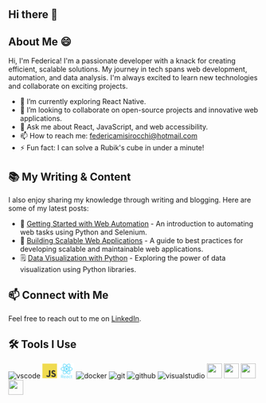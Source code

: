 ## Hi there 👋

## About Me 😄

Hi, I'm Federica! I'm a passionate developer with a knack for creating efficient, scalable solutions. My journey in tech spans web development, automation, and data analysis. I'm always excited to learn new technologies and collaborate on exciting projects.

- 🌱 I’m currently exploring React Native.
- 🤝 I’m looking to collaborate on open-source projects and innovative web applications.
- 💬 Ask me about React, JavaScript, and web accessibility.
- 📫 How to reach me: <federicamisirocchi@hotmail.com>
- ⚡ Fun fact: I can solve a Rubik's cube in under a minute!

## 📚 My Writing & Content

I also enjoy sharing my knowledge through writing and blogging. Here are some of my latest posts:

- 📝 [Getting Started with Web Automation](https://medium.com/@silentBob/getting-started-with-web-automation) - An introduction to automating web tasks using Python and Selenium.
- 📖 [Building Scalable Web Applications](https://medium.com/@silentBob/building-scalable-web-applications) - A guide to best practices for developing scalable and maintainable web applications.
- 🗒️ [Data Visualization with Python](https://medium.com/@silentBob/data-visualization-with-python) - Exploring the power of data visualization using Python libraries.

## 📫 Connect with Me

Feel free to reach out to me on [LinkedIn](https://www.linkedin.com/in/federica-misirocchi-6647b9129/).
<!-- or check out my [personal website](https://silentbob.dev). -->

## 🛠️ Tools I Use

<p align="left">
<img src="https://cdn.jsdelivr.net/gh/devicons/devicon/icons/vscode/vscode-original.svg" alt="vscode" width="30" height="30"/>
<img src="https://raw.githubusercontent.com/devicons/devicon/master/icons/javascript/javascript-original.svg" alt="javascript" width="30" height="30" />
<img src="https://raw.githubusercontent.com/devicons/devicon/master/icons/react/react-original-wordmark.svg" alt="react" width="30" height="30" />
<!-- <img src="https://cdn.jsdelivr.net/gh/devicons/devicon/icons/python/python-original.svg" alt="python" width="30" height="30"/> -->
<img src="https://cdn.jsdelivr.net/gh/devicons/devicon/icons/docker/docker-original.svg" alt="docker" width="30" height="30"/> <img src="https://cdn.jsdelivr.net/gh/devicons/devicon/icons/git/git-original.svg" alt="git" width="30" height="30"/>
<img src="https://cdn.jsdelivr.net/gh/devicons/devicon/icons/github/github-original-wordmark.svg" alt="github" width="30" height="30"/>
<!-- <img src="https://cdn.jsdelivr.net/gh/devicons/devicon/icons/linux/linux-original.svg" alt="linux" width="30" height="30"/> -->
<!-- <img src="https://cdn.jsdelivr.net/gh/devicons/devicon/icons/mysql/mysql-original-wordmark.svg" alt="mysql" width="30" height="30"/> -->
<img src="https://cdn.jsdelivr.net/gh/devicons/devicon/icons/visualstudio/visualstudio-plain.svg" alt="visualstudio" width="30" height="30"/>
<img src="https://cdn.jsdelivr.net/gh/devicons/devicon@latest/icons/html5/html5-original-wordmark.svg" width="30" height="30/>

<img src="https://cdn.jsdelivr.net/gh/devicons/devicon@latest/icons/css3/css3-plain.svg"  
width="30" height="30"/>
<img src="https://cdn.jsdelivr.net/gh/devicons/devicon@latest/icons/figma/figma-original.svg" width="30" height="30" />
<img src="https://cdn.jsdelivr.net/gh/devicons/devicon@latest/icons/nodejs/nodejs-plain-wordmark.svg" width="30" height="30"  />
<img src="https://cdn.jsdelivr.net/gh/devicons/devicon@latest/icons/npm/npm-original-wordmark.svg" width="30" height="30" />
          

</p>
